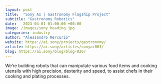 ```yaml
---
layout: post
title:  "Sony AI | Gastronomy Flagship Project"
subtitle: "Gastronomy Robotics"
date:   2023-04-01 01:00:00 +00:00
image: /images/sony_heading.jpg
categories: industry
author: "Alessandro Mercurio"
website: https://ai.sony/projects/gastronomy/
article: https://ai.sony/articles/sonyai003/
blog: https://ai.sony/blog/blog-026/
---
```


We’re building robots that can manipulate various food items and cooking utensils with high precision, dexterity and speed, to assist chefs in their cooking and plating processes. 